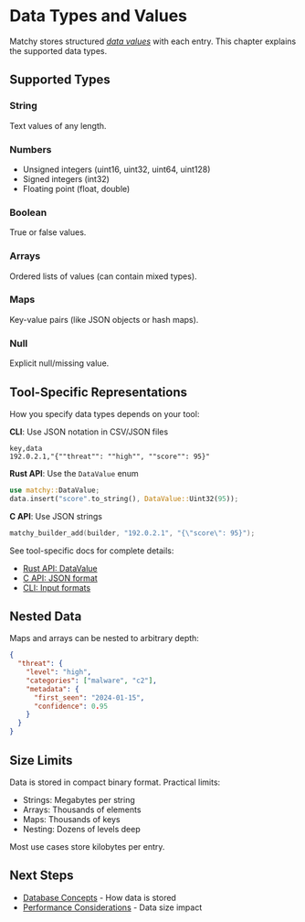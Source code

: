 # Data Types and Values

Matchy stores structured [*data values*][def-data-value] with each entry. This chapter explains the supported data types.

## Supported Types

### String
Text values of any length.

### Numbers
- Unsigned integers (uint16, uint32, uint64, uint128)
- Signed integers (int32)  
- Floating point (float, double)

### Boolean
True or false values.

### Arrays
Ordered lists of values (can contain mixed types).

### Maps
Key-value pairs (like JSON objects or hash maps).

### Null
Explicit null/missing value.

## Tool-Specific Representations

How you specify data types depends on your tool:

**CLI**: Use JSON notation in CSV/JSON files
```csv
key,data
192.0.2.1,"{""threat"": ""high"", ""score"": 95}"
```

**Rust API**: Use the `DataValue` enum
```rust
use matchy::DataValue;
data.insert("score".to_string(), DataValue::Uint32(95));
```

**C API**: Use JSON strings
```c
matchy_builder_add(builder, "192.0.2.1", "{\"score\": 95}");
```

See tool-specific docs for complete details:
- [Rust API: DataValue](../reference/data-types-ref.md)
- [C API: JSON format](../reference/c-building.md)
- [CLI: Input formats](../reference/input-formats.md)

## Nested Data

Maps and arrays can be nested to arbitrary depth:

```json
{
  "threat": {
    "level": "high",
    "categories": ["malware", "c2"],
    "metadata": {
      "first_seen": "2024-01-15",
      "confidence": 0.95
    }
  }
}
```

## Size Limits

Data is stored in compact binary format. Practical limits:
- Strings: Megabytes per string
- Arrays: Thousands of elements
- Maps: Thousands of keys
- Nesting: Dozens of levels deep

Most use cases store kilobytes per entry.

## Next Steps

- [Database Concepts](database-concepts.md) - How data is stored
- [Performance Considerations](performance.md) - Data size impact

[def-data-value]: ../appendix/glossary.md#data-value '"data value" (glossary entry)'
